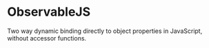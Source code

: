 ObservableJS
============

Two way dynamic binding directly to object properties in JavaScript, without accessor functions.
